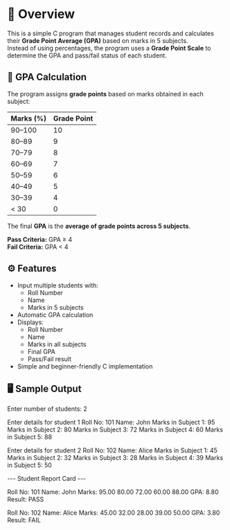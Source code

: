 # 📌 Overview
This is a simple C program that manages student records and calculates their **Grade Point Average (GPA)** based on marks in 5 subjects.  
Instead of using percentages, the program uses a **Grade Point Scale** to determine the GPA and pass/fail status of each student.



## 🧮 GPA Calculation
The program assigns **grade points** based on marks obtained in each subject:

| Marks (%) | Grade Point |
|-----------|-------------|
| 90–100    | 10 |
| 80–89     | 9 |
| 70–79     | 8 |
| 60–69     | 7 |
| 50–59     | 6 |
| 40–49     | 5 |
| 30–39     | 4 |
| < 30      | 0 |

The final **GPA** is the **average of grade points across 5 subjects**.

 **Pass Criteria:** GPA ≥ 4  
 **Fail Criteria:** GPA < 4  



## ⚙️ Features
- Input multiple students with:
  - Roll Number
  - Name
  - Marks in 5 subjects
- Automatic GPA calculation
- Displays:
  - Roll Number
  - Name
  - Marks in all subjects
  - Final GPA
  - Pass/Fail result
- Simple and beginner-friendly C implementation
  

## 🖥️ Sample Output

Enter number of students: 2

Enter details for student 1
Roll No: 101
Name: John
Marks in Subject 1: 95
Marks in Subject 2: 80
Marks in Subject 3: 72
Marks in Subject 4: 60
Marks in Subject 5: 88

Enter details for student 2
Roll No: 102
Name: Alice
Marks in Subject 1: 45
Marks in Subject 2: 32
Marks in Subject 3: 28
Marks in Subject 4: 39
Marks in Subject 5: 50

--- Student Report Card ---

Roll No: 101
Name: John
Marks: 95.00 80.00 72.00 60.00 88.00
GPA: 8.80
Result: PASS

Roll No: 102
Name: Alice
Marks: 45.00 32.00 28.00 39.00 50.00
GPA: 3.80
Result: FAIL

